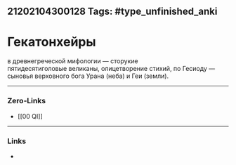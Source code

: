 21202104300128
Tags: #type_unfinished_anki
---
# Гекатонхейры

в древнегреческой мифологии — сторукие пятидесятиголовые великаны, олицетворение стихий, по Гесиоду — сыновья верховного бога Урана (неба) и Геи (земли).

---
### Zero-Links
- [[00 QI]]
---
### Links
-